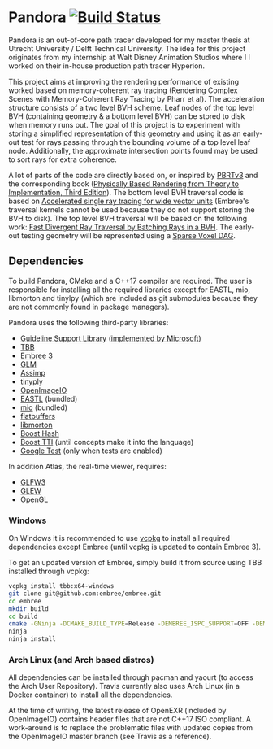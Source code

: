 # Pandora [![Build Status](https://travis-ci.com/mathijs727/pandora.svg?token=BHkWQ9P5pzBfP88jbtB8&branch=master)](https://travis-ci.com/mathijs727/pandora)  
Pandora is an out-of-core path tracer developed for my master thesis at Utrecht University / Delft Technical University. The idea for this project originates from my internship at Walt Disney Animation Studios where I I worked on their in-house production path tracer Hyperion.

This project aims at improving the rendering performance of existing worked based on memory-coherent ray tracing (Rendering Complex Scenes with Memory-Coherent Ray Tracing by Pharr et al). The acceleration structure consists of a two level BVH scheme. Leaf nodes of the top level BVH (containing geometry & a bottom level BVH) can be stored to disk when memory runs out. The goal of this project is to experiment with storing a simplified representation of this geometry and using it as an early-out test for rays passing through the bounding volume of a top level leaf node. Additionally, the approximate intersection points found may be used to sort rays for extra coherence.

A lot of parts of the code are directly based on, or inspired by [PBRTv3](https://github.com/mmp/pbrt-v3) and the corresponding book ([Physically Based Rendering from Theory to Implementation, Third Edition](http://www.pbrt.org/)). The bottom level BVH traversal code is based on [Accelerated single ray tracing for wide vector units](https://dl.acm.org/citation.cfm?id=3105785) (Embree's traversal kernels cannot be used because they do not support storing the BVH to disk). The top level BVH traversal will be based on the following work: [Fast Divergent Ray Traversal by Batching Rays in a BVH](https://dspace.library.uu.nl/handle/1874/343844). The early-out testing geometry will be represented using a [Sparse Voxel DAG](https://dl.acm.org/citation.cfm?id=2462024).

## Dependencies
To build Pandora, CMake and a C++17 compiler are required. The user is responsible for installing all the required libraries except for EASTL, mio, libmorton and tinylpy (which are included as git submodules because they are not commonly found in package managers).

Pandora uses the following third-party libraries:
 - [Guideline Support Library](https://github.com/isocpp/CppCoreGuidelines/blob/master/CppCoreGuidelines.md) ([implemented by Microsoft](https://github.com/Microsoft/GSL))
 - [TBB](https://github.com/01org/tbb)
 - [Embree 3](https://embree.github.io)
 - [GLM](https://github.com/g-truc/glm)
 - [Assimp](https://github.com/assimp/assimp)
 - [tinyply](https://github.com/ddiakopoulos/tinyply)
 - [OpenImageIO](https://github.com/OpenImageIO/oiio)
 - [EASTL](https://github.com/electronicarts/EASTL) (bundled)
 - [mio](https://github.com/mandreyel/mio) (bundled)
 - [flatbuffers](https://github.com/google/flatbuffers)
 - [libmorton](https://github.com/Forceflow/libmorton)
 - [Boost Hash](https://www.boost.org/)
 - [Boost TTI](https://www.boost.org/) (until concepts make it into the language)
 - [Google Test](https://github.com/google/googletest) (only when tests are enabled)

In addition Atlas, the real-time viewer, requires:
 - [GLFW3](http://www.glfw.org/)
 - [GLEW](http://glew.sourceforge.net/)
 - OpenGL

### Windows

On Windows it is recommended to use [vcpkg](https://github.com/Microsoft/vcpkg) to install all required dependencies except Embree (until vcpkg is updated to contain Embree 3).

To get an updated version of Embree, simply build it from source using TBB installed through vcpkg:

```bash
vcpkg install tbb:x64-windows
git clone git@github.com:embree/embree.git
cd embree
mkdir build
cd build
cmake -GNinja -DCMAKE_BUILD_TYPE=Release -DEMBREE_ISPC_SUPPORT=OFF -DEMBREE_TBB_ROOT="/path_to_vcpkg/installed/x64-windows" ../
ninja
ninja install
```

### Arch Linux (and Arch based distros)

All dependencies can be installed through pacman and yaourt (to access the Arch User Repository). Travis currently also uses Arch Linux (in a Docker container) to install all the dependencies.

At the time of writing, the latest release of OpenEXR (included by OpenImageIO) contains header files that are not C++17 ISO compliant. A work-around is to replace the problematic files with updated copies from the OpenImageIO master branch (see Travis as a reference).